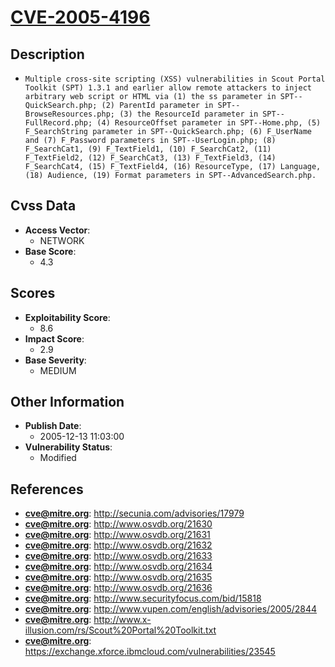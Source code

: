 
# [CVE-2005-4196](https://cve.mitre.org/cgi-bin/cvename.cgi?name=CVE-2005-4196)

## Description

- `Multiple cross-site scripting (XSS) vulnerabilities in Scout Portal Toolkit (SPT) 1.3.1 and earlier allow remote attackers to inject arbitrary web script or HTML via (1) the ss parameter in SPT--QuickSearch.php; (2) ParentId parameter in SPT--BrowseResources.php; (3) the ResourceId parameter in SPT--FullRecord.php; (4) ResourceOffset parameter in SPT--Home.php, (5) F_SearchString parameter in SPT--QuickSearch.php; (6) F_UserName and (7) F_Password parameters in SPT--UserLogin.php; (8) F_SearchCat1, (9) F_TextField1, (10) F_SearchCat2, (11) F_TextField2, (12) F_SearchCat3, (13) F_TextField3, (14) F_SearchCat4, (15) F_TextField4, (16) ResourceType, (17) Language, (18) Audience, (19) Format parameters in SPT--AdvancedSearch.php.`

## Cvss Data

- **Access Vector**:
  - NETWORK
- **Base Score**:
  - 4.3

## Scores

- **Exploitability Score**:
  - 8.6
- **Impact Score**:
  - 2.9
- **Base Severity**:
  - MEDIUM

## Other Information

- **Publish Date**:
  - 2005-12-13 11:03:00
- **Vulnerability Status**:
  - Modified

## References

- **cve@mitre.org**: http://secunia.com/advisories/17979
- **cve@mitre.org**: http://www.osvdb.org/21630
- **cve@mitre.org**: http://www.osvdb.org/21631
- **cve@mitre.org**: http://www.osvdb.org/21632
- **cve@mitre.org**: http://www.osvdb.org/21633
- **cve@mitre.org**: http://www.osvdb.org/21634
- **cve@mitre.org**: http://www.osvdb.org/21635
- **cve@mitre.org**: http://www.osvdb.org/21636
- **cve@mitre.org**: http://www.securityfocus.com/bid/15818
- **cve@mitre.org**: http://www.vupen.com/english/advisories/2005/2844
- **cve@mitre.org**: http://www.x-illusion.com/rs/Scout%20Portal%20Toolkit.txt
- **cve@mitre.org**: https://exchange.xforce.ibmcloud.com/vulnerabilities/23545
